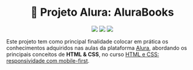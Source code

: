 <h1 align="center">📘 Projeto Alura: AluraBooks</h1>

<p align="center">
  <img src="https://img.shields.io/badge/Feito%20com-HTML&CSS-violet?style=flat" />
  <img src="https://img.shields.io/badge/Status-Concluído-blueviolet" />
  <img src="https://img.shields.io/badge/Estudo-Alura-blue" />
</p>

Este projeto tem como principal finalidade colocar em prática os conhecimentos adquiridos nas aulas da plataforma [Alura](https://www.alura.com.br), abordando os principais conceitos de **HTML & CSS**, no curso [HTML e CSS: responsividade com mobile-first](https://cursos.alura.com.br/course/html-css-responsividade-mobile-first). 
